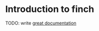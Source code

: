 # Introduction to finch

TODO: write [great documentation](http://jacobian.org/writing/what-to-write/)
